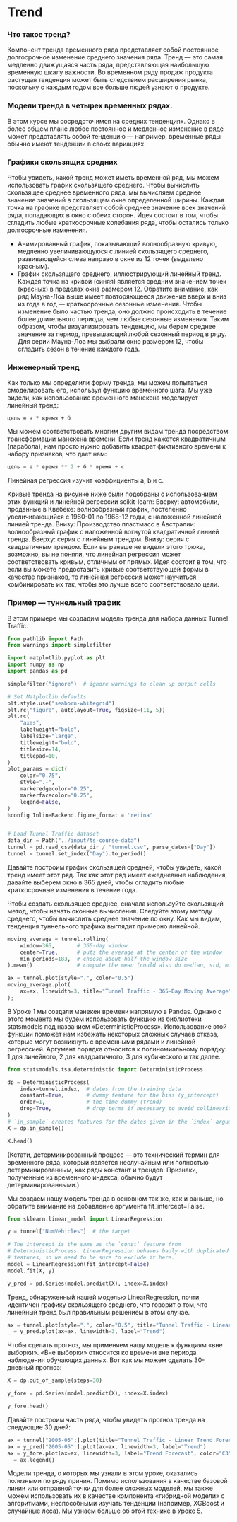 # Trend

### Что такое тренд?
Компонент тренда временного ряда представляет собой постоянное долгосрочное изменение среднего значения ряда. Тренд 
— это самая медленно движущаяся часть ряда, представляющая наибольшую временную шкалу важности. Во временном ряду 
продаж продукта растущая тенденция может быть следствием расширения рынка, поскольку с каждым годом все больше людей 
узнают о продукте.    


### Модели тренда в четырех временных рядах.
В этом курсе мы сосредоточимся на средних тенденциях. Однако в более общем плане любое постоянное и медленное 
изменение в ряде может представлять собой тенденцию — например, временные ряды обычно имеют тенденции в своих 
вариациях.  

### Графики скользящих средних
Чтобы увидеть, какой тренд может иметь временной ряд, мы можем использовать график скользящего среднего. Чтобы 
вычислить скользящее среднее временного ряда, мы вычисляем среднее значение значений в скользящем окне определенной 
ширины. Каждая точка на графике представляет собой среднее значение всех значений ряда, попадающих в окно с обеих 
сторон. Идея состоит в том, чтобы сгладить любые краткосрочные колебания ряда, чтобы остались только долгосрочные 
изменения.    

- Анимированный график, показывающий волнообразную кривую, медленно увеличивающуюся с линией скользящего среднего, 
развивающейся слева направо в окне из 12 точек (выделено красным). 
- График скользящего среднего, иллюстрирующий линейный тренд. Каждая точка на кривой (синяя) является средним 
значением точек (красных) в пределах окна размером 12. 
Обратите внимание, как ряд Мауна-Лоа выше имеет повторяющееся движение вверх и вниз из года в год — краткосрочные 
сезонные изменения. Чтобы изменение было частью тренда, оно должно происходить в течение более длительного периода, 
чем любые сезонные изменения. Таким образом, чтобы визуализировать тенденцию, мы берем среднее значение за период, 
превышающий любой сезонный период в ряду. Для серии Мауна-Лоа мы выбрали окно размером 12, чтобы сгладить сезон в 
течение каждого года.    

### Инженерный тренд
Как только мы определили форму тренда, мы можем попытаться смоделировать его, используя функцию временного шага. Мы 
уже видели, как использование временного манекена моделирует линейный тренд: 

```commandline
цель = а * время + б
```


Мы можем соответствовать многим другим видам тренда посредством трансформации манекена времени. Если тренд кажется 
квадратичным (парабола), нам просто нужно добавить квадрат фиктивного времени к набору признаков, что дает нам:  
```python
цель = а * время ** 2 + б * время + с
```

Линейная регрессия изучит коэффициенты a, b и c.

Кривые тренда на рисунке ниже были подобраны с использованием этих функций и линейной регрессии scikit-learn:
Вверху: автомобили, проданные в Квебеке: волнообразный график, постепенно увеличивающийся с 1960-01 по 1968-12 годы, с наложенной линейной линией тренда. Внизу: Производство пластмасс в Австралии: волнообразный график с наложенной вогнутой квадратичной линией тренда.
Вверху: серия с линейным трендом. Внизу: серия с квадратичным трендом.
Если вы раньше не видели этого трюка, возможно, вы не поняли, что линейная регрессия может соответствовать кривым, 
отличным от прямых. Идея состоит в том, что если вы можете предоставить кривые соответствующей формы в качестве 
признаков, то линейная регрессия может научиться комбинировать их так, чтобы это лучше всего соответствовало цели.  

### Пример — туннельный трафик
В этом примере мы создадим модель тренда для набора данных Tunnel Traffic.
```python
from pathlib import Path
from warnings import simplefilter

import matplotlib.pyplot as plt
import numpy as np
import pandas as pd

simplefilter("ignore")  # ignore warnings to clean up output cells

# Set Matplotlib defaults
plt.style.use("seaborn-whitegrid")
plt.rc("figure", autolayout=True, figsize=(11, 5))
plt.rc(
    "axes",
    labelweight="bold",
    labelsize="large",
    titleweight="bold",
    titlesize=14,
    titlepad=10,
)
plot_params = dict(
    color="0.75",
    style=".-",
    markeredgecolor="0.25",
    markerfacecolor="0.25",
    legend=False,
)
%config InlineBackend.figure_format = 'retina'


# Load Tunnel Traffic dataset
data_dir = Path("../input/ts-course-data")
tunnel = pd.read_csv(data_dir / "tunnel.csv", parse_dates=["Day"])
tunnel = tunnel.set_index("Day").to_period()
```
Давайте построим график скользящей средней, чтобы увидеть, какой тренд имеет этот ряд. Так как этот ряд имеет 
ежедневные наблюдения, давайте выберем окно в 365 дней, чтобы сгладить любые краткосрочные изменения в течение года.  

Чтобы создать скользящее среднее, сначала используйте скользящий метод, чтобы начать оконные вычисления. Следуйте 
этому методу среднего, чтобы вычислить среднее значение по окну. Как мы видим, тенденция туннельного трафика 
выглядит примерно линейной.  
```python
moving_average = tunnel.rolling(
    window=365,       # 365-day window
    center=True,      # puts the average at the center of the window
    min_periods=183,  # choose about half the window size
).mean()              # compute the mean (could also do median, std, min, max, ...)

ax = tunnel.plot(style=".", color="0.5")
moving_average.plot(
    ax=ax, linewidth=3, title="Tunnel Traffic - 365-Day Moving Average", legend=False,
);
```
В Уроке 1 мы создали манекен времени напрямую в Pandas. Однако с этого момента мы будем использовать функцию из 
библиотеки statsmodels под названием «DeterministicProcess». Использование этой функции поможет нам избежать 
некоторых сложных случаев отказа, которые могут возникнуть с временными рядами и линейной регрессией. Аргумент 
порядка относится к полиномиальному порядку: 1 для линейного, 2 для квадратичного, 3 для кубического и так далее.    
```python
from statsmodels.tsa.deterministic import DeterministicProcess

dp = DeterministicProcess(
    index=tunnel.index,  # dates from the training data
    constant=True,       # dummy feature for the bias (y_intercept)
    order=1,             # the time dummy (trend)
    drop=True,           # drop terms if necessary to avoid collinearity
)
# `in_sample` creates features for the dates given in the `index` argument
X = dp.in_sample()

X.head()
```
(Кстати, детерминированный процесс — это технический термин для временного ряда, который является неслучайным или 
полностью детерминированным, как ряды констант и трендов. Признаки, полученные из временного индекса, обычно будут 
детерминированными.)   

Мы создаем нашу модель тренда в основном так же, как и раньше, но обратите внимание на добавление аргумента 
fit_intercept=False. 
```python
from sklearn.linear_model import LinearRegression

y = tunnel["NumVehicles"]  # the target

# The intercept is the same as the `const` feature from
# DeterministicProcess. LinearRegression behaves badly with duplicated
# features, so we need to be sure to exclude it here.
model = LinearRegression(fit_intercept=False)
model.fit(X, y)

y_pred = pd.Series(model.predict(X), index=X.index)
```
Тренд, обнаруженный нашей моделью LinearRegression, почти идентичен графику скользящего среднего, что говорит о том, 
что линейный тренд был правильным решением в этом случае. 
```python
ax = tunnel.plot(style=".", color="0.5", title="Tunnel Traffic - Linear Trend")
_ = y_pred.plot(ax=ax, linewidth=3, label="Trend")
```
Чтобы сделать прогноз, мы применяем нашу модель к функциям «вне выборки». «Вне выборки» относится ко времени вне 
периода наблюдения обучающих данных. Вот как мы можем сделать 30-дневный прогноз: 
```python
X = dp.out_of_sample(steps=30)

y_fore = pd.Series(model.predict(X), index=X.index)

y_fore.head()
```
Давайте построим часть ряда, чтобы увидеть прогноз тренда на следующие 30 дней:

```python
ax = tunnel["2005-05":].plot(title="Tunnel Traffic - Linear Trend Forecast", **plot_params)
ax = y_pred["2005-05":].plot(ax=ax, linewidth=3, label="Trend")
ax = y_fore.plot(ax=ax, linewidth=3, label="Trend Forecast", color="C3")
_ = ax.legend()
```
Модели тренда, о которых мы узнали в этом уроке, оказались полезными по ряду причин. Помимо использования в качестве 
базовой линии или отправной точки для более сложных моделей, мы также можем использовать их в качестве компонента 
«гибридной модели» с алгоритмами, неспособными изучать тенденции (например, XGBoost и случайные леса). Мы узнаем 
больше об этой технике в Уроке 5.    

